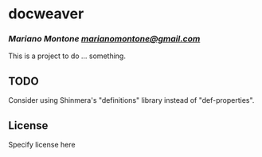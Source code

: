 # docweaver
### _Mariano Montone <marianomontone@gmail.com>_

This is a project to do ... something.

## TODO

Consider using Shinmera's "definitions" library instead of "def-properties".

## License

Specify license here

